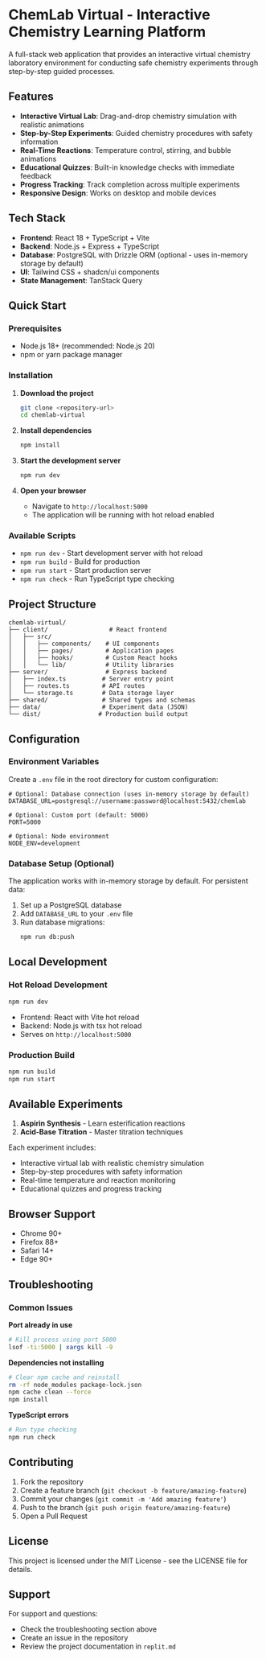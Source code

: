 # ChemLab Virtual - Interactive Chemistry Learning Platform

A full-stack web application that provides an interactive virtual chemistry laboratory environment for conducting safe chemistry experiments through step-by-step guided processes.

## Features

- **Interactive Virtual Lab**: Drag-and-drop chemistry simulation with realistic animations
- **Step-by-Step Experiments**: Guided chemistry procedures with safety information
- **Real-Time Reactions**: Temperature control, stirring, and bubble animations
- **Educational Quizzes**: Built-in knowledge checks with immediate feedback
- **Progress Tracking**: Track completion across multiple experiments
- **Responsive Design**: Works on desktop and mobile devices

## Tech Stack

- **Frontend**: React 18 + TypeScript + Vite
- **Backend**: Node.js + Express + TypeScript
- **Database**: PostgreSQL with Drizzle ORM (optional - uses in-memory storage by default)
- **UI**: Tailwind CSS + shadcn/ui components
- **State Management**: TanStack Query

## Quick Start

### Prerequisites

- Node.js 18+ (recommended: Node.js 20)
- npm or yarn package manager

### Installation

1. **Download the project**
   ```bash
   git clone <repository-url>
   cd chemlab-virtual
   ```

2. **Install dependencies**
   ```bash
   npm install
   ```

3. **Start the development server**
   ```bash
   npm run dev
   ```

4. **Open your browser**
   - Navigate to `http://localhost:5000`
   - The application will be running with hot reload enabled

### Available Scripts

- `npm run dev` - Start development server with hot reload
- `npm run build` - Build for production
- `npm run start` - Start production server
- `npm run check` - Run TypeScript type checking

## Project Structure

```
chemlab-virtual/
├── client/                 # React frontend
│   ├── src/
│   │   ├── components/    # UI components
│   │   ├── pages/         # Application pages
│   │   ├── hooks/         # Custom React hooks
│   │   └── lib/           # Utility libraries
├── server/                # Express backend
│   ├── index.ts          # Server entry point
│   ├── routes.ts         # API routes
│   └── storage.ts        # Data storage layer
├── shared/               # Shared types and schemas
├── data/                 # Experiment data (JSON)
└── dist/                # Production build output
```

## Configuration

### Environment Variables

Create a `.env` file in the root directory for custom configuration:

```env
# Optional: Database connection (uses in-memory storage by default)
DATABASE_URL=postgresql://username:password@localhost:5432/chemlab

# Optional: Custom port (default: 5000)
PORT=5000

# Optional: Node environment
NODE_ENV=development
```

### Database Setup (Optional)

The application works with in-memory storage by default. For persistent data:

1. Set up a PostgreSQL database
2. Add `DATABASE_URL` to your `.env` file
3. Run database migrations:
   ```bash
   npm run db:push
   ```

## Local Development

### Hot Reload Development
```bash
npm run dev
```
- Frontend: React with Vite hot reload
- Backend: Node.js with tsx hot reload
- Serves on `http://localhost:5000`

### Production Build
```bash
npm run build
npm run start
```

## Available Experiments

1. **Aspirin Synthesis** - Learn esterification reactions
2. **Acid-Base Titration** - Master titration techniques

Each experiment includes:
- Interactive virtual lab with realistic chemistry simulation
- Step-by-step procedures with safety information
- Real-time temperature and reaction monitoring
- Educational quizzes and progress tracking

## Browser Support

- Chrome 90+
- Firefox 88+
- Safari 14+
- Edge 90+

## Troubleshooting

### Common Issues

**Port already in use**
```bash
# Kill process using port 5000
lsof -ti:5000 | xargs kill -9
```

**Dependencies not installing**
```bash
# Clear npm cache and reinstall
rm -rf node_modules package-lock.json
npm cache clean --force
npm install
```

**TypeScript errors**
```bash
# Run type checking
npm run check
```

## Contributing

1. Fork the repository
2. Create a feature branch (`git checkout -b feature/amazing-feature`)
3. Commit your changes (`git commit -m 'Add amazing feature'`)
4. Push to the branch (`git push origin feature/amazing-feature`)
5. Open a Pull Request

## License

This project is licensed under the MIT License - see the LICENSE file for details.

## Support

For support and questions:
- Check the troubleshooting section above
- Create an issue in the repository
- Review the project documentation in `replit.md`